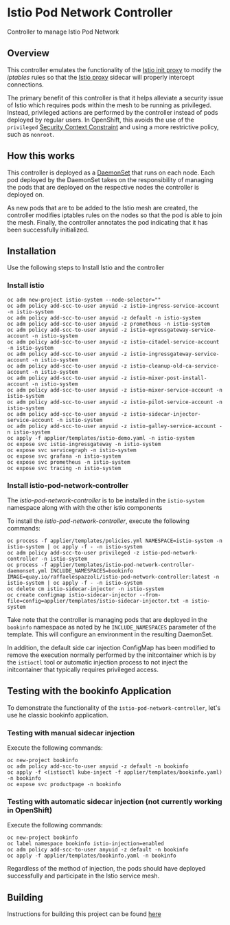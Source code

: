 Istio Pod Network Controller
========================

Controller to manage Istio Pod Network

## Overview

This controller emulates the functionality of the [Istio init proxy](https://github.com/istio/init) to modify the _iptables_ rules so that the [Istio proxy](https://hub.docker.com/r/istio/proxyv2/) sidecar will properly intercept connections.

The primary benefit of this controller is that it helps alleviate a security issue of Istio which requires pods within the mesh to be running as privileged. Instead, privileged actions are performed by the controller instead of pods deployed by regular users. In OpenShift, this avoids the use of the `privileged` [Security Context Constraint](https://docs.openshift.com/container-platform/latest/admin_guide/manage_scc.html) and using a more restrictive policy, such as `nonroot`.

## How this works

This controller is deployed as a [DaemonSet](https://kubernetes.io/docs/concepts/workloads/controllers/daemonset/) that runs on each node. Each pod deployed by the DaemonSet takes on the responsibility of managing the pods that are deployed on the respective nodes the controller is deployed on.

As new pods that are to be added to the Istio mesh are created, the controller modifies iptables rules on the nodes so that the pod is able to join the mesh. Finally, the controller annotates the pod indicating that it has been successfully initialized. 

## Installation

Use the following steps to Install Istio and the controller

### Install istio

```
oc adm new-project istio-system --node-selector=""
oc adm policy add-scc-to-user anyuid -z istio-ingress-service-account -n istio-system
oc adm policy add-scc-to-user anyuid -z default -n istio-system
oc adm policy add-scc-to-user anyuid -z prometheus -n istio-system
oc adm policy add-scc-to-user anyuid -z istio-egressgateway-service-account -n istio-system
oc adm policy add-scc-to-user anyuid -z istio-citadel-service-account -n istio-system
oc adm policy add-scc-to-user anyuid -z istio-ingressgateway-service-account -n istio-system
oc adm policy add-scc-to-user anyuid -z istio-cleanup-old-ca-service-account -n istio-system
oc adm policy add-scc-to-user anyuid -z istio-mixer-post-install-account -n istio-system
oc adm policy add-scc-to-user anyuid -z istio-mixer-service-account -n istio-system
oc adm policy add-scc-to-user anyuid -z istio-pilot-service-account -n istio-system
oc adm policy add-scc-to-user anyuid -z istio-sidecar-injector-service-account -n istio-system
oc adm policy add-scc-to-user anyuid -z istio-galley-service-account -n istio-system
oc apply -f applier/templates/istio-demo.yaml -n istio-system
oc expose svc istio-ingressgateway -n istio-system
oc expose svc servicegraph -n istio-system
oc expose svc grafana -n istio-system
oc expose svc prometheus -n istio-system
oc expose svc tracing -n istio-system
```

### Install istio-pod-network-controller

The _istio-pod-network-controller_ is to be installed in the `istio-system` namespace along with with the other istio components

To install the _istio-pod-network-controller_, execute the following commands:

```
oc process -f applier/templates/policies.yml NAMESPACE=istio-system -n istio-system | oc apply -f - -n istio-system
oc adm policy add-scc-to-user privileged -z istio-pod-network-controller -n istio-system
oc process -f applier/templates/istio-pod-network-controller-daemonset.yml INCLUDE_NAMESPACES=bookinfo  IMAGE=quay.io/raffaelespazzoli/istio-pod-network-controller:latest -n istio-system | oc apply -f - -n istio-system
oc delete cm istio-sidecar-injector -n istio-system
oc create configmap istio-sidecar-injector --from-file=config=applier/templates/istio-sidecar-injector.txt -n istio-system
```

Take note that the controller is managing pods that are deployed in the `bookinfo` namespace as noted by he `INCLUDE_NAMESPACES` parameter of the template. This will  configure an environment in the resulting DaemonSet.

In addition, the default side car injection ConfigMap has been modified to remove the execution normally performed by the initcontainer which is by the `istioctl` tool or automatic injection process to not inject the initcontainer that typically requires privileged access.

## Testing with the bookinfo Application

To demonstrate the functionality of the `istio-pod-network-controller`, let's use he classic bookinfo application.

### Testing with manual sidecar injection

Execute the following commands:

```
oc new-project bookinfo
oc adm policy add-scc-to-user anyuid -z default -n bookinfo
oc apply -f <(istioctl kube-inject -f applier/templates/bookinfo.yaml) -n bookinfo
oc expose svc productpage -n bookinfo
```

### Testing with automatic sidecar injection (not currently working in OpenShift) 

Execute the following commands:
```
oc new-project bookinfo
oc label namespace bookinfo istio-injection=enabled
oc adm policy add-scc-to-user anyuid -z default -n bookinfo
oc apply -f applier/templates/bookinfo.yaml -n bookinfo
```

Regardless of the method of injection, the pods should have deployed successfully and participate in the Istio service mesh.

## Building

Instructions for building this project can be found [here](./build.md)